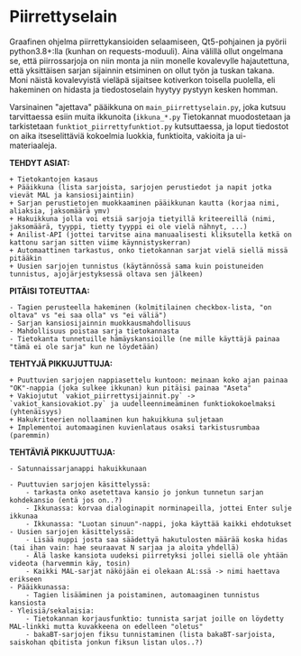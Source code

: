# Piirrettyselain
Graafinen ohjelma piirrettykansioiden selaamiseen, Qt5-pohjainen ja pyörii python3.8+:lla (kunhan on requests-moduuli).
Aina välillä ollut ongelmana se, että piirrossarjoja on niin monta ja niin monelle kovalevylle hajautettuna, että yksittäisen sarjan sijainnin etsiminen on ollut työn ja tuskan takana. Moni näistä kovalevyistä vieläpä sijaitsee kotiverkon toisella puolella, eli hakeminen on hidasta ja tiedostoselain hyytyy pystyyn kesken homman.

Varsinainen "ajettava" pääikkuna on `main_piirrettyselain.py`, joka kutsuu tarvittaessa esiin muita ikkunoita (`ikkuna_*.py` Tietokannat muodostetaan ja tarkistetaan `funktiot_piirrettyfunktiot.py` kutsuttaessa, ja loput tiedostot on aika itseselittäviä kokoelmia luokkia, funktioita, vakioita ja ui-materiaaleja.


**TEHDYT ASIAT:**

	+ Tietokantojen kasaus
	+ Pääikkuna (lista sarjoista, sarjojen perustiedot ja napit jotka vievät MAL ja kansiosijaintiin)
	+ Sarjan perustietojen muokkaaminen pääikkunan kautta (korjaa nimi, aliaksia, jaksomäärä ymv)
	+ Hakuikkuna jolla voi etsiä sarjoja tietyillä kriteereillä (nimi, jaksomäärä, tyyppi, tietty tyyppi ei ole vielä nähnyt, ...)
	+ Anilist-API (jottei tarvitse aina manuaalisesti kliksutella ketkä on kattonu sarjan sitten viime käynnistyskerran)
	+ Automaattinen tarkastus, onko tietokannan sarjat vielä siellä missä pitääkin
	+ Uusien sarjojen tunnistus (käytännössä sama kuin poistuneiden tunnistus, ajojärjestyksessä oltava sen jälkeen)


**PITÄISI TOTEUTTAA:**

	- Tagien perusteella hakeminen (kolmitilainen checkbox-lista, "on oltava" vs "ei saa olla" vs "ei väliä")
	- Sarjan kansiosijainnin muokkausmahdollisuus
	- Mahdollisuus poistaa sarja tietokannasta
	- Tietokanta tunnetuille hämäyskansioille (ne mille käyttäjä painaa "tämä ei ole sarja" kun ne löydetään)


**TEHTYJÄ PIKKUJUTTUJA:**

	+ Puuttuvien sarjojen nappiasettelu kuntoon: meinaan koko ajan painaa "OK"-nappia (joka sulkee ikkunan) kun pitäisi painaa "Aseta"
	+ Vakiojutut `vakiot_piirrettysijainnit.py` -> `vakiot_kansiovakiot.py` ja uudelleennimeäminen funktiokokoelmaksi (yhtenäisyys)
	+ Hakukriteerien nollaaminen kun hakuikkuna suljetaan
	+ Implementoi automaaginen kuvienlataus osaksi tarkistusrumbaa (paremmin)


**TEHTÄVIÄ PIKKUJUTTUJA:**

	- Satunnaissarjanappi hakuikkunaan

	- Puuttuvien sarjojen käsittelyssä:
		- tarkasta onko asetettava kansio jo jonkun tunnetun sarjan kohdekansio (entä jos on..?)
		- Ikkunassa: korvaa dialoginapit norminapeilla, jottei Enter sulje ikkunaa
		- Ikkunassa: "Luotan sinuun"-nappi, joka käyttää kaikki ehdotukset
	- Uusien sarjojen käsittelyssä:
		- Lisää nuppi josta saa säädettyä hakutulosten määrää koska hidas (tai ihan vain: hae seuraavat N sarjaa ja aloita yhdellä)
		- Älä laske kansiota uudeksi piirretyksi jollei siellä ole yhtään videota (harvemmin käy, tosin)
		- Kaikki MAL-sarjat näköjään ei olekaan AL:ssä -> nimi haettava erikseen
	- Pääikkunassa:
		- Tagien lisääminen ja poistaminen, automaaginen tunnistus kansiosta		
	- Yleisiä/sekalaisia:
		- Tietokannan korjausfunktio: tunnista sarjat joille on löydetty MAL-linkki mutta kuvakkeena on edelleen "oletus"
		- bakaBT-sarjojen fiksu tunnistaminen (lista bakaBT-sarjoista, saiskohan qbitista jonkun fiksun listan ulos..?)
